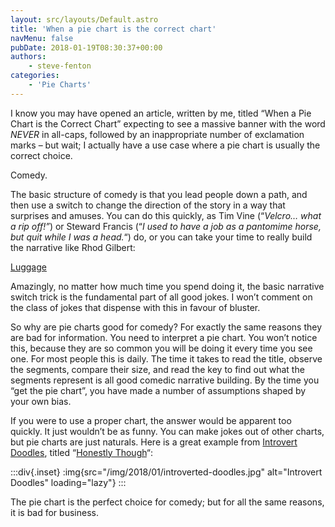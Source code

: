 ```yaml
---
layout: src/layouts/Default.astro
title: 'When a pie chart is the correct chart'
navMenu: false
pubDate: 2018-01-19T08:30:37+00:00
authors:
    - steve-fenton
categories:
    - 'Pie Charts'
---
```


I know you may have opened an article, written by me, titled “When a Pie Chart is the Correct Chart” expecting to see a massive banner with the word *NEVER* in all-caps, followed by an inappropriate number of exclamation marks – but wait; I actually have a use case where a pie chart is usually the correct choice.

Comedy.

The basic structure of comedy is that you lead people down a path, and then use a switch to change the direction of the story in a way that surprises and amuses. You can do this quickly, as Tim Vine (“*Velcro… what a rip off!”*) or Steward Francis (“*I used to have a job as a pantomime horse, but quit while I was a head.*“) do, or you can take your time to really build the narrative like Rhod Gilbert:

[Luggage](https://www.youtube.com/watch?v=OISGykO6Z7U)

Amazingly, no matter how much time you spend doing it, the basic narrative switch trick is the fundamental part of all good jokes. I won’t comment on the class of jokes that dispense with this in favour of bluster.

So why are pie charts good for comedy? For exactly the same reasons they are bad for information. You need to interpret a pie chart. You won’t notice this, because they are so common you will be doing it every time you see one. For most people this is daily. The time it takes to read the title, observe the segments, compare their size, and read the key to find out what the segments represent is all good comedic narrative building. By the time you “get the pie chart”, you have made a number of assumptions shaped by your own bias.

If you were to use a proper chart, the answer would be apparent too quickly. It just wouldn’t be as funny. You can make jokes out of other charts, but pie charts are just naturals. Here is a great example from [Introvert Doodles](http://introvertdoodles.com/), titled “[Honestly Though](http://introvertdoodles.com/comic/honestly-though/)“:

:::div{.inset}
:img{src="/img/2018/01/introverted-doodles.jpg" alt="Introvert Doodles" loading="lazy"}
:::

The pie chart is the perfect choice for comedy; but for all the same reasons, it is bad for business.